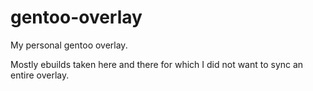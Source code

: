 # gentoo-overlay

My personal gentoo overlay.

Mostly ebuilds taken here and there for which I did not want to sync an entire overlay.
